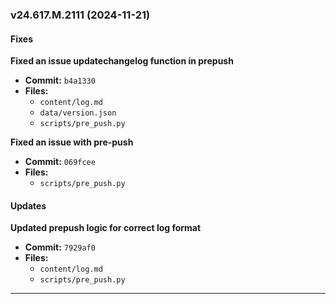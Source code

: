 
### **v24.617.M.2111** (2024-11-21)

#### **Fixes**
**Fixed an issue updatechangelog function in prepush**  
   - **Commit:** `b4a1330`  
   - **Files:**  
     - `content/log.md`  
     - `data/version.json`  
     - `scripts/pre_push.py`  

**Fixed an issue with pre-push**  
   - **Commit:** `069fcee`  
   - **Files:**  
     - `scripts/pre_push.py`  


#### **Updates**
**Updated prepush logic for correct log format**  
   - **Commit:** `7929af0`  
   - **Files:**  
     - `content/log.md`  
     - `scripts/pre_push.py`  


---
